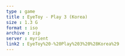 ```yaml
---
type : game
title : EyeToy - Play 3 (Korea)
size : 1.3 G
format : iso
archive : zip
server : myrient
link2 : EyeToy%20-%20Play%203%20%28Korea%29
---
```

